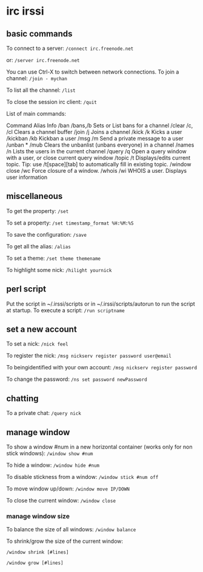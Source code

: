 
#  irc irssi


## basic commands

To connect to a server:
`/connect irc.freenode.net`

or:
`/server irc.freenode.net`

You can use Ctrl-X to switch between network connections.
To join a channel:
`/join - mychan`

To list all the channel:
`/list`

To close the session irc client:
`/quit`


List of main commands:

Command     Alias     Info
/ban        /bans,/b  Sets or List bans for a channel
/clear      /c, /cl   Clears a channel buffer
/join       /j        Joins a channel
/kick       /k        Kicks a user
/kickban    /kb       Kickban a user
/msg        /m        Send a private message to a user
/unban *    /mub      Clears the unbanlist (unbans everyone) in a channel
/names      /n        Lists the users in the current channel
/query      /q        Open a query window with a user, or close current query window
/topic      /t        Displays/edits current topic. Tip: use /t[space][tab] to automatically fill in existing topic.
/window close   /wc     Force closure of a window.
/whois  /wi     WHOIS a user. Displays user information



## miscellaneous

To get the property:
`/set`

To set a property:
`/set timestamp_format %H:%M:%S`

To save the configuration:
`/save`

To get all the alias:
`/alias`

To set a theme:
`/set theme themename`

To highlight some nick:
`/hilight yournick`




## perl script

Put the script in ~/.irssi/scripts or in ~/.irssi/scripts/autorun to run the script at startup.
To execute a script:
`/run scriptname`




## set a new account

To set a nick:
`/nick feel`

To register the nick:
`/msg nickserv register password user@email`

To beingidentified with your own account:
`/msg nickserv register password`

To change the password:
`/ns set password newPassword`




## chatting

To a private chat:
`/query nick`



## manage window ##

To show a window #num in a new horizontal container (works only for non stick windows):
`/window show #num`

To hide a window:
`/window hide #num`

To disable stickness from a window:
`/window stick #num off`

To move window up/down:
`/window move IP/DOWN`

To close the current window:
`/window close`

### manage window size ###

To balance the size of all windows:
`/window balance`

To shrink/grow the size of the current window:

`/window shrink [#lines]`

`/window grow [#lines]`





